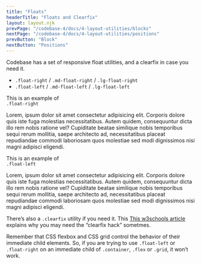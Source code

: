 ```yaml
---
title: "Floats"
headerTitle: "Floats and Clearfix"
layout: layout.njk
prevPage: "/codebase-4/docs/4-layout-utilities/blocks"
nextPage: "/codebase-4/docs/4-layout-utilities/positions"
prevButton: "Block"
nextButton: "Positions"
---
```


<p class="t-lg t-thin">Codebase has a set of responsive float utilities, and a clearfix in case you need it.</p>

* `.float-right` / `.md-float-right` / `.lg-float-right`
* `.float-left` / `.md-float-left` / `.lg-float-left`

<div>
<div class="float-right">
  <div class="b-dashed p-2">This is an example of<br> <code class="b-thin">.float-right</code></div>
</div>
<p>Lorem, ipsum dolor sit amet consectetur adipisicing elit. Corporis dolore quis iste fuga molestias necessitatibus. Autem quidem, consequuntur dicta illo rem nobis ratione vel? Cupiditate beatae similique nobis temporibus sequi rerum mollitia, saepe architecto ad, necessitatibus placeat repudiandae commodi laboriosam quos molestiae sed modi dignissimos nisi magni adipisci eligendi.</p>
</div>

<div>
<div class="float-left">
  <div class="b-dashed p-2">This is an example of<br> <code class="b-thin">.float-left</code></div>
</div>
<p>Lorem, ipsum dolor sit amet consectetur adipisicing elit. Corporis dolore quis iste fuga molestias necessitatibus. Autem quidem, consequuntur dicta illo rem nobis ratione vel? Cupiditate beatae similique nobis temporibus sequi rerum mollitia, saepe architecto ad, necessitatibus placeat repudiandae commodi laboriosam quos molestiae sed modi dignissimos nisi magni adipisci eligendi.</p>
</div>

There’s also a `.clearfix` utility if you need it. This [This w3schools article](https://www.w3schools.com/howto/howto_css_clearfix.asp) explains why you may need the “clearfix hack” sometmes.

<p class="bl-heavy b-color-primary bg-color-primary-alt p-2">Remember that CSS flexbox and CSS grid control the behavior of their immediate child elements. So, if you are trying to use <code>.float-left</code> or <code>.float-right</code> on an immediate child of <code>.container</code>, <code>.flex</code> or <code>.grid</code>, it won’t work.</p>